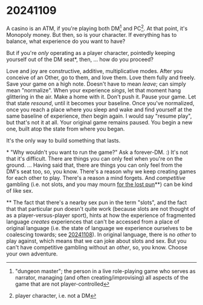 # 20241109

A casino is an ATM, if you're playing both DM[^1] and PC[^2]. At that point, it's Monopoly money. But then, so is your character. If everything has to balance, what experience do you want to have?

But if you're _only_ operating as a player character, pointedly keeping yourself out of the DM seat\*, then, ... how do you proceed?

Love and joy are constructive, additive, multiplicative modes. After you conceive of an Other, go to them, and love them. Love them fully and freely. Save your game on a high note. Doesn't have to mean _leave_; can simply mean "normalize". When your experience _sings_, let that moment hang glittering in the air. Make a home with it. Don't push it. Pause your game. Let that state _resound_, until it becomes your baseline. Once you've normalized, once you reach a place where you sleep and wake and find yourself at the same baseline of experience, _then_ begin again. I would say "resume play", but that's not it at all. Your original game remains paused. You begin a new one, built atop the state from where you began.

It's the only way to build something that lasts.

\* "Why wouldn't you want to run the game?" Ask a forever-DM. :) It's not that it's difficult. There are things you can only feel when you're on the ground. ... Having said that, there are things you can only feel from the DM's seat too, so, you know. There's a reason why we keep creating games for each other to play. There's a reason a mind forgets. And _competitive_ gambling (i.e. not slots, and you may mourn [for the lost pun](08/)\*\*) can be kind of like sex.

\*\* The fact that there's a nearby sex pun in the term "slots", and the fact that that particular pun doesn't quite work (because slots are not thought of as a player-versus-player sport), hints at how the experience of fragmented language _creates_ experiences that can't be accessed from a place of original language (i.e. the state of language we experience ourselves to be coalescing towards; see [20241108](08/)). In original language, there is no _other_ to play against, which means that we can joke about slots and sex. But you can't have competitive gambling without an _other_, so, you know. Choose your own adventure.

[^1]: "dungeon master"; the person in a live role-playing game who serves as narrator, managing (and often creating/improvising) all aspects of the game that are not player-controlled

[^2]: player character, i.e. not a DM
